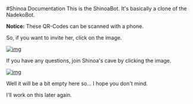 #Shinoa Documentation
This is the ShinoaBot. It's basically a clone of the NadekoBot.

**Notice:** These QR-Codes can be scanned with a phone.

So, if you want to invite her, click on the image.

[![img][img2]](http://bit.ly/InvShinoa)

If you have any questions, join Shinoa's cave by clicking the image.

[![img][img1]](http://bit.ly/ShinoaDiscordCave)

Well it will be a bit empty here so... I hope you don't mind.

I'll work on this later again.

[img1]: http://i.imgur.com/XwRYbvg.png
[img2]: http://i.imgur.com/qbWnqfa.png